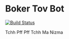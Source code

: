 # Boker Tov Bot

[![Build Status](https://travis-ci.org/GoodMorningNissim/boker-tov-bot.svg?branch=master)](https://travis-ci.org/GoodMorningNissim/boker-tov-bot)

Tchh Pff Pff Tchh Ma Nizma
